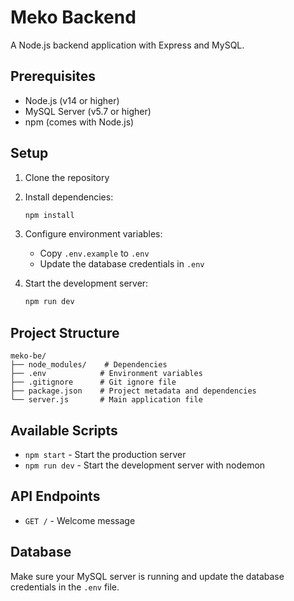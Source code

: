 # Meko Backend

A Node.js backend application with Express and MySQL.

## Prerequisites

- Node.js (v14 or higher)
- MySQL Server (v5.7 or higher)
- npm (comes with Node.js)

## Setup

1. Clone the repository
2. Install dependencies:
   ```bash
   npm install
   ```
3. Configure environment variables:
   - Copy `.env.example` to `.env`
   - Update the database credentials in `.env`

4. Start the development server:
   ```bash
   npm run dev
   ```

## Project Structure

```
meko-be/
├── node_modules/    # Dependencies
├── .env            # Environment variables
├── .gitignore      # Git ignore file
├── package.json    # Project metadata and dependencies
└── server.js       # Main application file
```

## Available Scripts

- `npm start` - Start the production server
- `npm run dev` - Start the development server with nodemon

## API Endpoints

- `GET /` - Welcome message

## Database

Make sure your MySQL server is running and update the database credentials in the `.env` file.
